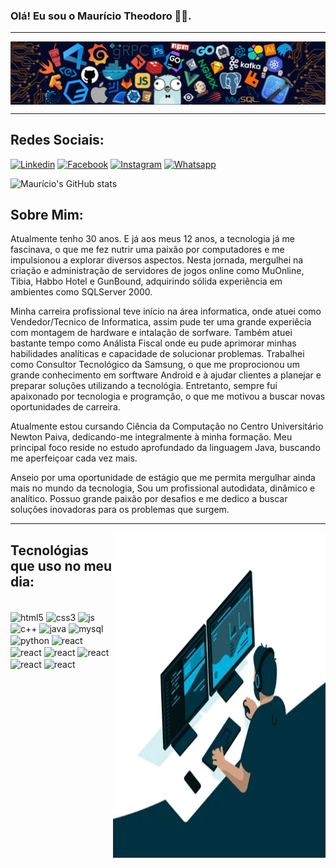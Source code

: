 ### Olá! Eu sou o Maurício Theodoro 🤙🏽.
-----

<div>
<img align="center" alt="Header" src="https://github.com/mauricio-theodoro/mauricio-theodoro/blob/main/img/header.png?raw=true"/>
</div>

-----

## Redes Sociais:
[![Linkedin](https://img.shields.io/badge/LinkedIn-0077B5?style=for-the-badge&logo=linkedin&logoColor=white)](https://www.linkedin.com/in/maur%C3%ADcio-theodoro-98443598/)
[![Facebook](https://img.shields.io/badge/Facebook-1877F2?style=for-the-badge&logo=facebook&logoColor=white)](https://www.facebook.com/mauricio.antonio.376)
[![Instagram](https://img.shields.io/badge/Instagram-E4405F?style=for-the-badge&logo=instagram&logoColor=white)](https://www.instagram.com/mtheodoroneto/?igsh=bmUzZ28xZWVsZTRh)
[![Whatsapp](https://img.shields.io/badge/WhatsApp-25D366?style=for-the-badge&logo=whatsapp&logoColor=white)](https://wa.me/5531994755000)

![Maurício's GitHub stats](https://github-readme-stats.vercel.app/api?username=mauricio-theodoro&show_icons=true&theme=radical)

## Sobre Mim:
Atualmente tenho 30 anos. E já aos meus 12 anos, a tecnologia já me fascinava, o que me fez nutrir uma paixão por computadores e me impulsionou a explorar diversos aspectos. Nesta jornada, mergulhei na criação e administração de servidores de jogos online como MuOnline, Tibia, Habbo Hotel e GunBound, adquirindo sólida experiência em ambientes como SQLServer 2000.

Minha carreira profissional teve início na área informatica, onde atuei como Vendedor/Tecnico de Informatica, assim pude ter uma grande experiêcia com montagem de hardware e intalação de sorfware. Também atuei bastante tempo como Análista Fiscal onde eu pude aprimorar minhas habilidades analíticas e capacidade de solucionar problemas. Trabalhei como Consultor Tecnológico da Samsung, o que me proprocionou um grande conhecimento em sorftware Android e à ajudar clientes a planejar e preparar soluções utilizando a tecnológia. Entretanto, sempre fui apaixonado por tecnologia e programção, o que me motivou a buscar novas oportunidades de carreira.

Atualmente estou cursando Ciência da Computação no Centro Universitário Newton Paiva, dedicando-me integralmente à minha formação. Meu principal foco reside no estudo aprofundado da linguagem Java, buscando me aperfeiçoar cada vez mais.

Anseio por uma oportunidade de estágio que me permita mergulhar ainda mais no mundo da tecnologia, Sou um profissional autodidata, dinâmico e analítico. Possuo grande paixão por desafios e me dedico a buscar soluções inovadoras para os problemas que surgem.

-----
<div>
<img align="right" alt="GIF" src="https://github.com/mauricio-theodoro/mauricio-theodoro/blob/main/img/dev.gif?raw=true" width="340px" height="520px"/>
</div>

## Tecnológias que uso no meu dia:

<div style="display: inline_block"><br/>
  <img align="center"  alt="html5" src="https://img.shields.io/badge/HTML5-E34F26?style=for-the-badge&logo=html5&logoColor=white"/>
  <img align="center"  alt="css3" src="https://img.shields.io/badge/CSS3-1572B6?style=for-the-badge&logo=css3&logoColor=white"/>
  <img align="center"  alt="js" src="https://img.shields.io/badge/JavaScript-323330?style=for-the-badge&logo=javascript&logoColor=F7DF1E"/>
  <img align="center"  alt="c++" src="https://img.shields.io/badge/C%2B%2B-00599C?style=for-the-badge&logo=c%2B%2B&logoColor=white"/>
  <img align="center"  alt="java" src="https://img.shields.io/badge/Java-ED8B00?style=for-the-badge&logo=openjdk&logoColor=white"/>
  <img align="center"  alt="mysql" src="https://img.shields.io/badge/MySQL-00000F?style=for-the-badge&logo=mysql&logoColor=white"/>
  <img align="center"  alt="python" src="https://img.shields.io/badge/Python-14354C?style=for-the-badge&logo=python&logoColor=white"/>
  <img align="center"  alt="react" src="https://img.shields.io/badge/React-20232A?style=for-the-badge&logo=react&logoColor=61DAFB"/>
  <img align="center"  alt="react" src="https://img.shields.io/badge/Microsoft_SQL_Server-CC2927?style=for-the-badge&logo=microsoft-sql-server&logoColor=white"/>
  <img align="center"  alt="react" src="https://img.shields.io/badge/Android-3DDC84?style=for-the-badge&logo=android&logoColor=white"/>
  <img align="center"  alt="react" src="https://img.shields.io/badge/Windows-0078D6?style=for-the-badge&logo=windows&logoColor=white"/>
  <img align="center"  alt="react" src="https://img.shields.io/badge/Windows_XP-003399?style=for-the-badge&logo=windows-xp&logoColor=white"/>
  <img align="center"  alt="react" src="https://img.shields.io/badge/Windows_95-008080?style=for-the-badge&logo=windows-95&logoColor=white"/>
  

</div>

